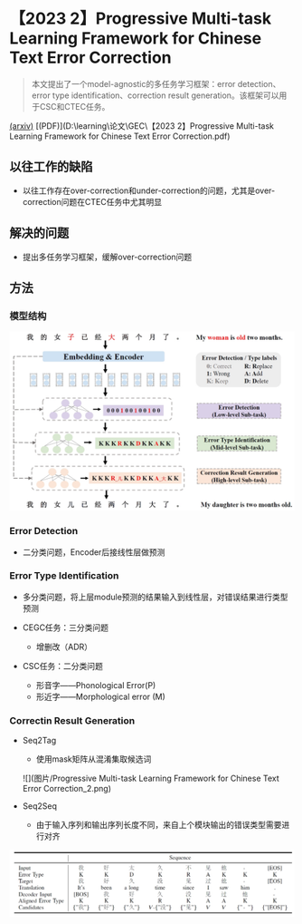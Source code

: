 # 【2023 2】Progressive Multi-task Learning Framework for Chinese Text Error Correction

> 本文提出了一个model-agnostic的多任务学习框架：error detection、error type identification、correction result generation。该框架可以用于CSC和CTEC任务。

[(arxiv)](https://arxiv.org/pdf/2306.17447v1.pdf) [(PDF)](D:\learning\论文\GEC\【2023 2】Progressive Multi-task Learning Framework for Chinese Text Error Correction.pdf) 

## 以往工作的缺陷

- 以往工作存在over-correction和under-correction的问题，尤其是over-correction问题在CTEC任务中尤其明显

## 解决的问题

- 提出多任务学习框架，缓解over-correction问题

## 方法

### 模型结构

<img src="图片/Progressive Multi-task Learning Framework for Chinese Text Error Correction_1.png" style="zoom:80%;" />

### Error Detection

- 二分类问题，Encoder后接线性层做预测

### Error Type Identification

- 多分类问题，将上层module预测的结果输入到线性层，对错误结果进行类型预测

- CEGC任务：三分类问题
  - 增删改（ADR）
- CSC任务：二分类问题
  - 形音字——Phonological Error(P)
  - 形近字——Morphological error (M)

### Correctin Result Generation

- Seq2Tag

  - 使用mask矩阵从混淆集取候选词

  ![](图片/Progressive Multi-task Learning Framework for Chinese Text Error Correction_2.png)

- Seq2Seq

  - 由于输入序列和输出序列长度不同，来自上个模块输出的错误类型需要进行对齐

<img src="图片/Progressive Multi-task Learning Framework for Chinese Text Error Correction_3.png" style="zoom:80%;" />